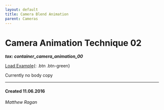```yaml
---
layout: default
title: Camera Blend Animation
parent: Cameras
---
```


# Camera Animation Technique 02
***tox: container_camera_animation_00***  

[Load Example](?remoteTox=https://github.com/raganmd/touchdesigner-community-examples-code/blob/main/tox/container_camera_animation-01.tox?raw=true){: .btn .btn-green}

Currently no body copy

---
#### Created 11.06.2016
*Matthew Ragan*